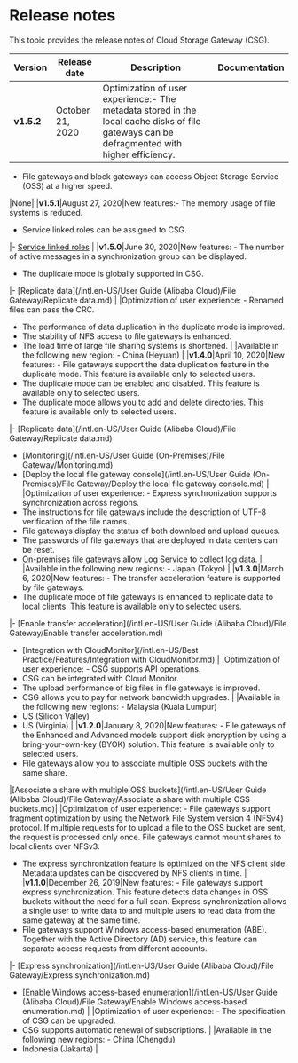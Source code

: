 # Release notes

This topic provides the release notes of Cloud Storage Gateway \(CSG\).

|Version|Release date|Description|Documentation|
|-------|------------|-----------|-------------|
|**v1.5.2**|October 21, 2020|Optimization of user experience:-   The metadata stored in the local cache disks of file gateways can be defragmented with higher efficiency.
-   File gateways and block gateways can access Object Storage Service \(OSS\) at a higher speed.

|None|
|**v1.5.1**|August 27, 2020|New features:-   The memory usage of file systems is reduced.
-   Service linked roles can be assigned to CSG.

|-   [Service linked roles]() |
|**v1.5.0**|June 30, 2020|New features: -   The number of active messages in a synchronization group can be displayed.
-   The duplicate mode is globally supported in CSG.

|-   [Replicate data](/intl.en-US/User Guide (Alibaba Cloud)/File Gateway/Replicate data.md) |
|Optimization of user experience: -   Renamed files can pass the CRC.
-   The performance of data duplication in the duplicate mode is improved.
-   The stability of NFS access to file gateways is enhanced.
-   The load time of large file sharing systems is shortened. |
|Available in the following new region: -   China \(Heyuan\) |
|**v1.4.0**|April 10, 2020|New features: -   File gateways support the data duplication feature in the duplicate mode. This feature is available only to selected users.
-   The duplicate mode can be enabled and disabled. This feature is available only to selected users.
-   The duplicate mode allows you to add and delete directories. This feature is available only to selected users.

|-   [Replicate data](/intl.en-US/User Guide (Alibaba Cloud)/File Gateway/Replicate data.md)
-   [Monitoring](/intl.en-US/User Guide (On-Premises)/File Gateway/Monitoring.md)
-   [Deploy the local file gateway console](/intl.en-US/User Guide (On-Premises)/File Gateway/Deploy the local file gateway console.md) |
|Optimization of user experience: -   Express synchronization supports synchronization across regions.
-   The instructions for file gateways include the description of UTF-8 verification of the file names.
-   File gateways display the status of both download and upload queues.
-   The passwords of file gateways that are deployed in data centers can be reset.
-   On-premises file gateways allow Log Service to collect log data. |
|Available in the following new regions: -   Japan \(Tokyo\) |
|**v1.3.0**|March 6, 2020|New features: -   The transfer acceleration feature is supported by file gateways.
-   The duplicate mode of file gateways is enhanced to replicate data to local clients. This feature is available only to selected users.

|-   [Enable transfer acceleration](/intl.en-US/User Guide (Alibaba Cloud)/File Gateway/Enable transfer acceleration.md)
-   [Integration with CloudMonitor](/intl.en-US/Best Practice/Features/Integration with CloudMonitor.md) |
|Optimization of user experience: -   CSG supports API operations.
-   CSG can be integrated with Cloud Monitor.
-   The upload performance of big files in file gateways is improved.
-   CSG allows you to pay for network bandwidth upgrades. |
|Available in the following new regions: -   Malaysia \(Kuala Lumpur\)
-   US \(Silicon Valley\)
-   US \(Virginia\) |
|**v1.2.0**|January 8, 2020|New features: -   File gateways of the Enhanced and Advanced models support disk encryption by using a bring-your-own-key \(BYOK\) solution. This feature is available only to selected users.
-   File gateways allow you to associate multiple OSS buckets with the same share.

|[Associate a share with multiple OSS buckets](/intl.en-US/User Guide (Alibaba Cloud)/File Gateway/Associate a share with multiple OSS buckets.md)|
|Optimization of user experience: -   File gateways support fragment optimization by using the Network File System version 4 \(NFSv4\) protocol. If multiple requests for to upload a file to the OSS bucket are sent, the request is processed only once. File gateways cannot mount shares to local clients over NFSv3.
-   The express synchronization feature is optimized on the NFS client side. Metadata updates can be discovered by NFS clients in time. |
|**v1.1.0**|December 26, 2019|New features: -   File gateways support express synchronization. This feature detects data changes in OSS buckets without the need for a full scan. Express synchronization allows a single user to write data to and multiple users to read data from the same gateway at the same time.
-   File gateways support Windows access-based enumeration \(ABE\). Together with the Active Directory \(AD\) service, this feature can separate access requests from different accounts.

|-   [Express synchronization](/intl.en-US/User Guide (Alibaba Cloud)/File Gateway/Express synchronization.md)
-   [Enable Windows access-based enumeration](/intl.en-US/User Guide (Alibaba Cloud)/File Gateway/Enable Windows access-based enumeration.md) |
|Optimization of user experience: -   The specification of CSG can be upgraded.
-   CSG supports automatic renewal of subscriptions. |
|Available in the following new regions: -   China \(Chengdu\)
-   Indonesia \(Jakarta\) |

